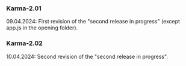 ### Karma-2.01

09.04.2024: First revision of the "second release in progress" (except app.js in the opening folder).
### Karma-2.02

10.04.2024: Second revision of the "second release in progress".
